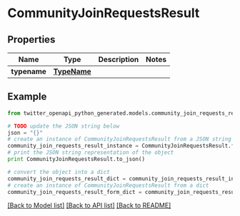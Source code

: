 # CommunityJoinRequestsResult


## Properties

Name | Type | Description | Notes
------------ | ------------- | ------------- | -------------
**typename** | [**TypeName**](TypeName.md) |  | 

## Example

```python
from twitter_openapi_python_generated.models.community_join_requests_result import CommunityJoinRequestsResult

# TODO update the JSON string below
json = "{}"
# create an instance of CommunityJoinRequestsResult from a JSON string
community_join_requests_result_instance = CommunityJoinRequestsResult.from_json(json)
# print the JSON string representation of the object
print CommunityJoinRequestsResult.to_json()

# convert the object into a dict
community_join_requests_result_dict = community_join_requests_result_instance.to_dict()
# create an instance of CommunityJoinRequestsResult from a dict
community_join_requests_result_form_dict = community_join_requests_result.from_dict(community_join_requests_result_dict)
```
[[Back to Model list]](../README.md#documentation-for-models) [[Back to API list]](../README.md#documentation-for-api-endpoints) [[Back to README]](../README.md)


